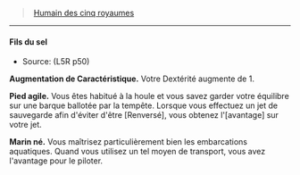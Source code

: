 ﻿---
!GenericItem
Id: l5r_human_hd.md#fils-du-sel
ParentLink: l5r_human_hd.md#humain-des-cinq-royaumes
Name: Fils du sel
ParentName: Humain des cinq royaumes
NameLevel: 4
Source: (L5R p50)
Attributes:
  Name: Fils du sel
  Markdown: >+
    #### <!--Name-->Fils du sel<!--/Name-->


    - Source: <!--Source-->(L5R p50)<!--/Source-->


    **Augmentation de Caractéristique.** Votre Dextérité augmente de 1.


    **Pied agile.** Vous êtes habitué à la houle et vous savez garder votre équilibre sur une barque ballotée par la tempête. Lorsque vous effectuez un jet de sauvegarde afin d'éviter d'être [Renversé], vous obtenez l'[avantage] sur votre jet.


    **Marin né.** Vous maîtrisez particulièrement bien les embarcations aquatiques. Quand vous utilisez un tel moyen de transport, vous avez l'avantage pour le piloter.

  Source: (L5R p50)
AttributesDictionary: >+
  Name: Fils du sel

  Markdown: >+

    #### <!--Name-->Fils du sel<!--/Name-->





    - Source: <!--Source-->(L5R p50)<!--/Source-->





    **Augmentation de Caractéristique.** Votre Dextérité augmente de 1.





    **Pied agile.** Vous êtes habitué à la houle et vous savez garder votre équilibre sur une barque ballotée par la tempête. Lorsque vous effectuez un jet de sauvegarde afin d'éviter d'être [Renversé], vous obtenez l'[avantage] sur votre jet.





    **Marin né.** Vous maîtrisez particulièrement bien les embarcations aquatiques. Quand vous utilisez un tel moyen de transport, vous avez l'avantage pour le piloter.



  Source: (L5R p50)

---
> [Humain des cinq royaumes](hd_l5r_human.md)

---

#### Fils du sel

- Source: (L5R p50)

**Augmentation de Caractéristique.** Votre Dextérité augmente de 1.

**Pied agile.** Vous êtes habitué à la houle et vous savez garder votre équilibre sur une barque ballotée par la tempête. Lorsque vous effectuez un jet de sauvegarde afin d'éviter d'être [Renversé], vous obtenez l'[avantage] sur votre jet.

**Marin né.** Vous maîtrisez particulièrement bien les embarcations aquatiques. Quand vous utilisez un tel moyen de transport, vous avez l'avantage pour le piloter.


